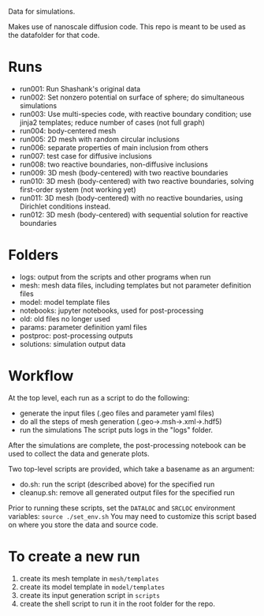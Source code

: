 
Data for simulations.

Makes use of nanoscale diffusion code.
This repo is meant to be used as the datafolder for that code.

# Runs

- run001: Run Shashank's original data
- run002: Set nonzero potential on surface of sphere; do simultaneous simulations
- run003: Use multi-species code, with reactive boundary condition; use jinja2 templates; reduce number of cases (not full graph)
- run004: body-centered mesh
- run005: 2D mesh with random circular inclusions
- run006: separate properties of main inclusion from others
- run007: test case for diffusive inclusions
- run008: two reactive boundaries, non-diffusive inclusions
- run009: 3D mesh (body-centered) with two reactive boundaries
- run010: 3D mesh (body-centered) with two reactive boundaries, solving first-order system (not working yet)
- run011: 3D mesh (body-centered) with no reactive boundaries, using Dirichlet conditions instead.
- run012: 3D mesh (body-centered) with sequential solution for reactive boundaries

# Folders
- logs: output from the scripts and other programs when run
- mesh: mesh data files, including templates but not parameter definition files
- model: model template files
- notebooks: jupyter notebooks, used for post-processing
- old: old files no longer used
- params: parameter definition yaml files
- postproc: post-processing outputs
- solutions: simulation output data

# Workflow
At the top level, each run as a script to do the following:
  - generate the input files (.geo files and parameter yaml files)
  - do all the steps of mesh generation (.geo->.msh->.xml->.hdf5)
  - run the simulations
The script puts logs in the "logs" folder.

After the simulations are complete, the post-processing notebook can be
used to collect the data and generate plots.

Two top-level scripts are provided, which take a basename as an argument:
  - do.sh: run the script (described above) for the specified run
  - cleanup.sh: remove all generated output files for the specified run

Prior to running these scripts, set the `DATALOC` and `SRCLOC` environment variables:
`source ./set_env.sh`
You may need to customize this script based on where you store the data and source code.

# To create a new run

1) create its mesh template in `mesh/templates`
2) create its model template in `model/templates`
3) create its input generation script in `scripts`
4) create the shell script to run it in the root folder for the repo.

